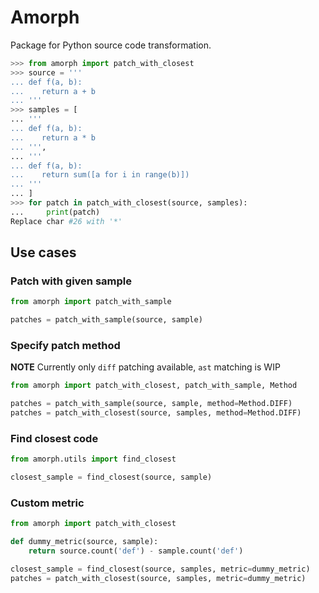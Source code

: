 # Amorph
Package for Python source code transformation.

```python
>>> from amorph import patch_with_closest
>>> source = '''
... def f(a, b):
...    return a + b
... '''
>>> samples = [
... '''
... def f(a, b):
...    return a * b
... ''',
... '''
... def f(a, b):
...    return sum([a for i in range(b)])
... '''
... ]
>>> for patch in patch_with_closest(source, samples):
...     print(patch)
Replace char #26 with '*'
```

## Use cases

### Patch with given sample
```python
from amorph import patch_with_sample

patches = patch_with_sample(source, sample)
```

### Specify patch method
**NOTE** Currently only `diff` patching available, `ast` matching is WIP
```python
from amorph import patch_with_closest, patch_with_sample, Method

patches = patch_with_sample(source, sample, method=Method.DIFF)
patches = patch_with_closest(source, samples, method=Method.DIFF)
```

### Find closest code
```python
from amorph.utils import find_closest

closest_sample = find_closest(source, sample)
```

### Custom metric
```python
from amorph import patch_with_closest

def dummy_metric(source, sample):
    return source.count('def') - sample.count('def')

closest_sample = find_closest(source, samples, metric=dummy_metric)
patches = patch_with_closest(source, samples, metric=dummy_metric)
```
